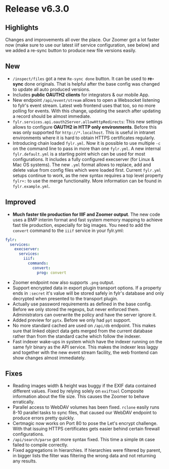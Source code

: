 # Release v6.3.0

## Highlights

Changes and improvements all over the place. Our Zoomer got a lot faster now (make sure to use our latest iiif service configuration, see below) and we added a re-sync button to produce new file versions easily.

## New

* `/inspect/files` got a new `Re-sync done` button. It can be used to **re-sync** done originals. That is helpful after the base config was changed to update all auto produced versions.
* Includes **public OAUTH2 clients** for integrators & our mobile App.
* New endpoint `/api/event/stream` allows to open a Websocket listening to fylr's event stream. Latest web frontend uses that too, so no more polling for events. With this change, updating the search after updating a record should be almost immediate.
* `fylr.services.api.oauth2Server.allowHttpRedirects`: This new settings allows to configure **OAUTH2 in HTTP only environments**. Before this was only supported for `http://*.localhost`. This is useful in intranet environments where it is hard to obtain HTTPS certificates regularly.
* Introducing chain loaded `fylr.yml`. Now it is possible to use multiple `-c` on the command line to pass in more than one `fylr.yml`. A new internal `fylr.default.yml` is a starting point which can be used for most configurations. It includes a fully configured execserver (for Linux & Mac OS systems). The new `.yml` format allows to replace, add and delete value from config files which were loaded first. Current `fylr.yml` setups continue to work, as the new syntax requires a top level property `fylr+:` to use the merge functionality. More information can be found in `fylr.example.yml`.

## Improved

* **Much faster tile production for IIIF and Zoomer output**. The new code uses a BMP interim format and fast system memory mapping to achieve fast tile production, especially for big images. You need to add the `convert` command to the `iiif` service in your fylr.yml:
```yaml
fylr:
  services:
    execserver:
      services:
        iiif:
          commands:
            convert:
              prog: convert
```
* Zoomer endpoint now also supports `.png` output.
* Support encrypted data in export plugin transport options. If a property ends in `:secret` it's value will be stored safely in fylr's database and only decrypted when presented to the transport plugin.
* Actually use password requirements as defined in the base config. Before we only stored the regexps, but never enforced them. Administrators can overwrite the policy and have the server ignore it.
* Added preview for `pptx`. Before we only had `ppt` support.
* No more standard cached are used on `/api/db` endpoint. This makes sure that linked object data gets merged from the current database rather than from the standard cache which follow the indexer.
* Fast indexer wake-ups in system which have the indexer running on the same fylr binary as the API service. This makes the indexer less laggy and together with the new event stream facility, the web frontend can show changes almost immediately.

## Fixes

* Reading images width & height was buggy if the EXIF data contained different values. Fixed by relying solely on `exiftool` Composite information about the file size. This causes the Zoomer to behave erratically.
* Parallel access to WebDAV volumes has been fixed. `rclone` easily runs 8-10 parallel tasks to sync files, that caused our WebDAV endpoint to produce errors pretty quickly.
* Certmagic now works on Port 80 to pose the Let's encrypt challenge. With that issuing HTTPS certificates gets easier behind certain firewall configurations.
* `/api/search/parse` got more syntax fixed. This time a simple `OR` case failed to compile correctly.
* Fixed aggregations in hierarchies. If hierarchies were filtered by parent, in bigger lists the filter was filtering the wrong data and not returning any results.
